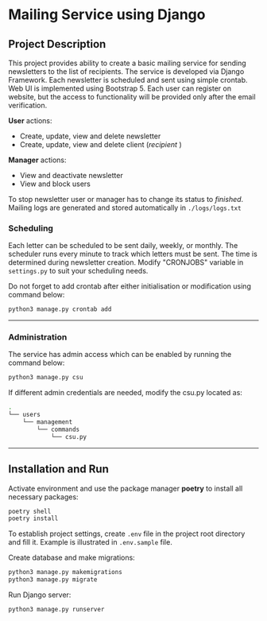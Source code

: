 # Mailing Service using Django

## Project Description

This project provides ability to create a basic mailing service for sending
newsletters to the list of recipients. The service is developed via Django
Framework. Each newsletter is
scheduled and sent using simple crontab. Web UI is implemented using
Bootstrap 5. Each user can register on website, but the access to functionality
will be provided only after the email verification.

**User** actions:

- Create, update, view and delete newsletter
- Create, update, view and delete client (_recipient_ )

**Manager** actions:

- View and deactivate newsletter
- View and block users

To stop newsletter user or manager has to change its status to _finished_.
Mailing logs are generated and stored automatically in <code>./logs/logs.txt</code>

### Scheduling

Each letter can be scheduled to be sent daily, weekly, or monthly. The
scheduler runs every minute to track which letters must be sent. The time is
determined during newsletter creation. Modify "CRONJOBS" variable in
<code>settings.py</code> to suit your scheduling needs.

Do not forget to add crontab after either initialisation or modification using
command below:

```bash
python3 manage.py crontab add
```

---

### Administration

The service has admin access which can be enabled by running the command below:

```bash
python3 manage.py csu
```

If different admin credentials are needed, modify the csu.py located as:

```bash
.
└── users
    └── management
        └── commands
            └── csu.py
```

---

## Installation and Run

Activate environment and use the package manager **poetry** to install all
necessary packages:

```bash
poetry shell
poetry install
```

To establish project settings, create <code>.env</code> file in the project
root directory and fill it. Example is illustrated
in <code>.env.sample</code> file.

Create database and make migrations:

```bash
python3 manage.py makemigrations
python3 manage.py migrate
```

Run Django server:

```bash
python3 manage.py runserver
```


